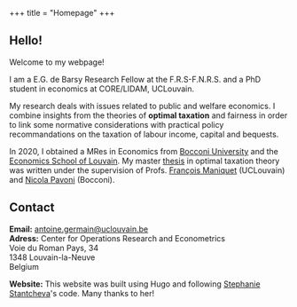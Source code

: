 +++
title = "Homepage"
+++

## Hello!

Welcome to my webpage!

I am a E.G. de Barsy Research Fellow at the F.R.S-F.N.R.S. and a PhD student in economics at CORE/LIDAM, UCLouvain.

My research deals with issues related to public and welfare economics. I combine insights from the theories of **optimal taxation** and fairness in order to link some normative considerations with practical policy recommandations on the taxation of labour income, capital and bequests.

In 2020, I obtained a MRes in Economics from [Bocconi University](https://www.unibocconi.eu/wps/wcm/connect/Bocconi/SitoPubblico_EN/Navigation+Tree/Home/programs/master+of+science/Economic+and+Social+Sciences/Program+Structure/) and the [Economics School of Louvain](https://uclouvain.be/en/faculties/espo/esl/research-master-in-economics-120.html). My master [thesis](http://hdl.handle.net/2078.1/thesis:26601) in optimal taxation theory was written under the supervision of Profs. [François Maniquet](https://scholar.google.be/citations?user=cQR8M6IAAAAJ&hl=fr) (UCLouvain) and [Nicola Pavoni](https://scholar.google.it/citations?user=ijJrvG8AAAAJ&hl=it) (Bocconi).


## Contact

**Email:** [antoine.germain@uclouvain.be](antoine.germain@uclouvain.be)  
**Adress:**
Center for Operations Research and Econometrics  
Voie du Roman Pays, 34  
1348 Louvain-la-Neuve  
Belgium  
 

**Website:** This website was built using Hugo and following [Stephanie Stantcheva](https://www.stefanie-stantcheva.com/)'s code. Many thanks to her!
